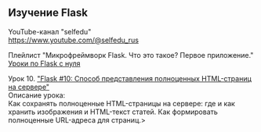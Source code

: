 ## Изучение Flask
<span>YouTube-канал "selfedu"</span><br>
<span>https://www.youtube.com/@selfedu_rus</span>

<span>Плейлист "Микрофреймворк Flask. Что это такое? Первое приложение."</span>
<br>
<span>[Уроки по Flask с нуля](https://www.youtube.com/playlist?list=PLA0M1Bcd0w8yrxtwgqBvT6OM4HkOU3xYn)</span>

<span>Урок 10. ["Flask #10: Способ представления полноценных HTML-страниц на сервере"](https://www.youtube.com/watch?v=M5oKwDB0Hdk&list=PLA0M1Bcd0w8yrxtwgqBvT6OM4HkOU3xYn&index=10)</span><br>
<span>Описание урока:</span><br>
<span>Как сохранять полноценные HTML-страницы на сервере: где и как хранить изображения и HTML-текст статей. Как формировать полноценные URL-адреса для страниц.</span>>